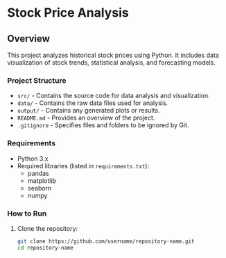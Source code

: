 # Stock Price Analysis

## Overview

This project analyzes historical stock prices using Python. It includes data visualization of stock trends, statistical analysis, and forecasting models.

### Project Structure

- `src/` - Contains the source code for data analysis and visualization.
- `data/` - Contains the raw data files used for analysis.
- `output/` - Contains any generated plots or results.
- `README.md` - Provides an overview of the project.
- `.gitignore` - Specifies files and folders to be ignored by Git.

### Requirements

- Python 3.x
- Required libraries (listed in `requirements.txt`):
  - pandas
  - matplotlib
  - seaborn
  - numpy

### How to Run

1. Clone the repository:
   ```bash
   git clone https://github.com/username/repository-name.git
   cd repository-name
